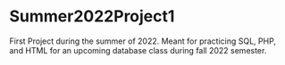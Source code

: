 # Summer2022Project1
First Project during the summer of 2022. Meant for practicing SQL, PHP, and HTML for an upcoming database class during fall 2022 semester.
